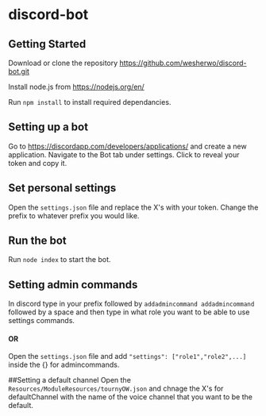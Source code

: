 # discord-bot
## Getting Started
Download or clone the repository https://github.com/wesherwo/discord-bot.git

Install node.js from https://nodejs.org/en/

Run `npm install` to install required dependancies.

## Setting up a bot
Go to https://discordapp.com/developers/applications/ and create a new application.
Navigate to the Bot tab under settings.
Click to reveal your token and copy it.

## Set personal settings
Open the `settings.json` file and replace the X's with your token.
Change the prefix to whatever prefix you would like.

## Run the bot
Run `node index` to start the bot.

## Setting admin commands
In discord type in your prefix followed by `addadmincommand addadmincommand` followed by a space and then type in what role you want to be able to use settings commands.
#### OR
Open the `settings.json` file and add `"settings": ["role1","role2",...]` inside the {} for admincommands.

##Setting a default channel
Open the `Resources/ModuleResources/tournyOW.json` and chnage the X's for defaultChannel with the name of the voice channel that you want to be the default.